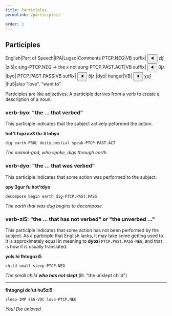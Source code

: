```yaml
---
title: Participles
permalink: /participles/

order: 3
---
```


## Participles

English|Part of Speech|IPA|Lugso|Comments
PTCP.NEG|VB suffix|<span class='spoken'> <button class='speak' type='button' data-ipa='ziʃ'>🔈</button> <span class='ipa'>ziʃ</span> </span>|zi5|x sing-PTCP.NEG -> the x not sung
PTCP.PAST.ACT|VB suffix|<span class='spoken'> <button class='speak' type='button' data-ipa='βjʌ'>🔈</button> <span class='ipa'>βjʌ</span> </span>|byo|
PTCP.PAST.PASS|VB suffix|<span class='spoken'> <button class='speak' type='button' data-ipa='ðjʌ'>🔈</button> <span class='ipa'>ðjʌ</span> </span>|dyo|
hunger|VB|<span class='spoken'> <button class='speak' type='button' data-ipa='χuʃ'>🔈</button> <span class='ipa'>χuʃ</span> </span>|hu5|also "love", "want to"

Participles are like adjectives. A participle derives from a verb to create a description of a noun. 

### verb-byo: "the ... that verbed" 

This participle indicates that the subject actively peformed the action.

**hot't fupzuv3 tlu-li lobyo**

`dig earth-PROL deity_bestial speak-PTCP.PAST.ACT`

_The animal-god, who spoke, digs through earth._

### verb-dyo: "the ... that was verbed"

This participle indicates that some action was performed to the subject.

**opy 3gur fu hot'tdyo**

`decompose begin earth dig-PTCP.PAST.PASS`

_The earth that was dug begins to decompose._

### verb-zi5: "the ... that has not verbed" or "the unverbed ..."

This participle indicates that some action has not been performed by the subject. As a participle that English lacks, it may take some getting used to. It is approximately equal in meaning to **dyozi** `PTCP.PAST.PASS-NEG`, and that is how it is usually translated.

**yols hi fhtognzi5**

`child small sleep-PTCP.NEG`

_The small child **who has not slept**_ (lit. "the unslept child")

---

**fhtogngi do'ut hu5zi5**

`sleep-IMP 2SG-VOC love-PTCP.NEG`

_You! Die unloved._

